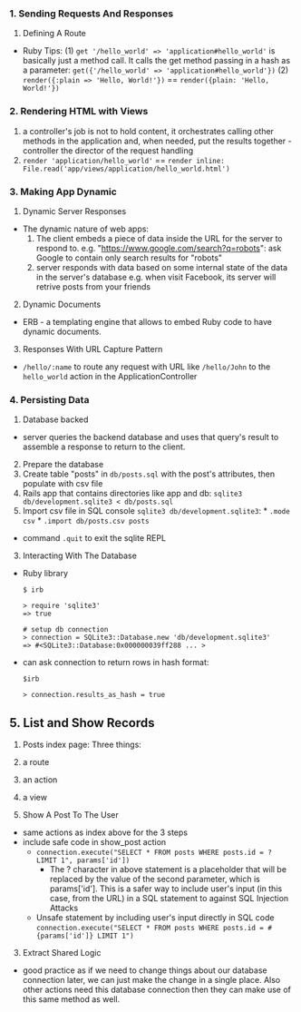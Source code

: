 ### 1. Sending Requests And Responses
1. Defining A Route
  - Ruby Tips:
    (1) `get '/hello_world' => 'application#hello_world'` is basically just a method call. 
    It calls the get method passing in a hash as a parameter: 
      `get({'/hello_world' => 'application#hello_world'})`
    (2) `render({:plain => 'Hello, World!'})` == `render({plain: 'Hello, World!'})`


### 2. Rendering HTML with Views
1. a controller's job is not to hold content, it orchestrates calling other methods in the application 
   and, when needed, put the results together - controller the director of the request handling
2. `render 'application/hello_world'` ==  `render inline: File.read('app/views/application/hello_world.html')`

### 3. Making App Dynamic
1. Dynamic Server Responses
  - The dynamic nature of web apps:
    1. The client embeds a piece of data inside the URL for the server to respond to. 
      e.g.  "https://www.google.com/search?q=robots": ask Google to contain only search results for "robots"
    2. server responds with data based on some internal state of the data in the server's database
      e.g. when visit Facebook, its server will retrive posts from your friends 

2. Dynamic Documents
* ERB - a templating engine that allows to embed Ruby code to have dynamic documents.

3. Responses With URL Capture Pattern
* `/hello/:name` to route any request with URL like `/hello/John` to the `hello_world` action in the ApplicationController


### 4. Persisting Data
1. Database backed
  - server queries the backend database and uses that query's result to assemble a response to return to the client.

2. Prepare the database
  1. Create table "posts" in `db/posts.sql` with the post's attributes, then populate with csv file
  2. Rails app that contains directories like app and db: `sqlite3 db/development.sqlite3 < db/posts.sql`
  3. Import csv file in SQL console `sqlite3 db/development.sqlite3`:
    * `.mode csv`
    * `.import db/posts.csv posts`

- command `.quit` to exit the sqlite REPL

3. Interacting With The Database
- Ruby library
  ```
  $ irb

  > require 'sqlite3'
  => true
  
  # setup db connection
  > connection = SQLite3::Database.new 'db/development.sqlite3'
  => #<SQLite3::Database:0x000000039ff288 ... >
  ```
- can ask connection to return rows in hash format:
  ```
  $irb
  
  > connection.results_as_hash = true
  ```
  

## 5. List and Show Records
1. Posts index page:
  Three things:
  1. a route
  2. an action
  3. a view

2. Show A Post To The User
  - same actions as index above for the 3 steps
  - include safe code in show_post action
    * `connection.execute("SELECT * FROM posts WHERE posts.id = ? LIMIT 1", params['id'])`
      * The ? character in above statement is a placeholder that will be replaced by the value 
        of the second parameter, which is params['id']. This is a safer way to include user's 
        input (in this case, from the URL) in a SQL statement to against SQL Injection Attacks
    * Unsafe statement by including user's input directly in SQL code
      `connection.execute("SELECT * FROM posts WHERE posts.id = #{params['id']} LIMIT 1")`

3. Extract Shared Logic
  - good practice as if we need to change things about our database connection later, 
    we can just make the change in a single place. Also other actions need this database
    connection then they can make use of this same method as well.